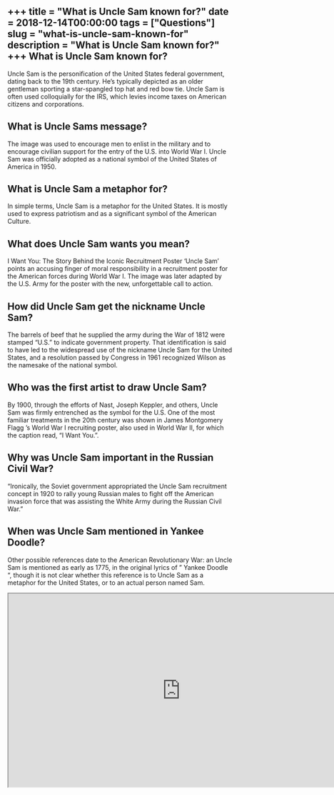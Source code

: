 +++
title = "What is Uncle Sam known for?"
date = 2018-12-14T00:00:00
tags = ["Questions"]
slug = "what-is-uncle-sam-known-for"
description = "What is Uncle Sam known for?"
+++
What is Uncle Sam known for?
----------------------------

Uncle Sam is the personification of the United States federal government, dating back to the 19th century. He’s typically depicted as an older gentleman sporting a star-spangled top hat and red bow tie. Uncle Sam is often used colloquially for the IRS, which levies income taxes on American citizens and corporations.

What is Uncle Sams message?
---------------------------

The image was used to encourage men to enlist in the military and to encourage civilian support for the entry of the U.S. into World War I. Uncle Sam was officially adopted as a national symbol of the United States of America in 1950.

What is Uncle Sam a metaphor for?
---------------------------------

In simple terms, Uncle Sam is a metaphor for the United States. It is mostly used to express patriotism and as a significant symbol of the American Culture.

What does Uncle Sam wants you mean?
-----------------------------------

I Want You: The Story Behind the Iconic Recruitment Poster ‘Uncle Sam’ points an accusing finger of moral responsibility in a recruitment poster for the American forces during World War I. The image was later adapted by the U.S. Army for the poster with the new, unforgettable call to action.

How did Uncle Sam get the nickname Uncle Sam?
---------------------------------------------

The barrels of beef that he supplied the army during the War of 1812 were stamped “U.S.” to indicate government property. That identification is said to have led to the widespread use of the nickname Uncle Sam for the United States, and a resolution passed by Congress in 1961 recognized Wilson as the namesake of the national symbol.

Who was the first artist to draw Uncle Sam?
-------------------------------------------

By 1900, through the efforts of Nast, Joseph Keppler, and others, Uncle Sam was firmly entrenched as the symbol for the U.S. One of the most familiar treatments in the 20th century was shown in James Montgomery Flagg ’s World War I recruiting poster, also used in World War II, for which the caption read, “I Want You.”.

Why was Uncle Sam important in the Russian Civil War?
-----------------------------------------------------

“Ironically, the Soviet government appropriated the Uncle Sam recruitment concept in 1920 to rally young Russian males to fight off the American invasion force that was assisting the White Army during the Russian Civil War.”

When was Uncle Sam mentioned in Yankee Doodle?
----------------------------------------------

Other possible references date to the American Revolutionary War: an Uncle Sam is mentioned as early as 1775, in the original lyrics of ” Yankee Doodle “, though it is not clear whether this reference is to Uncle Sam as a metaphor for the United States, or to an actual person named Sam.

<iframe allow="accelerometer; autoplay; clipboard-write; encrypted-media; gyroscope; picture-in-picture" allowfullscreen="" class="__youtube_prefs__  epyt-is-override  no-lazyload" data-no-lazy="1" data-origheight="433" data-origwidth="770" data-skipgform_ajax_framebjll="" height="433" id="_ytid_45613" loading="lazy" src="https://www.youtube.com/embed/f5Y7l7IPW2M?enablejsapi=1&autoplay=0&cc_load_policy=0&cc_lang_pref=&iv_load_policy=1&loop=0&modestbranding=0&rel=1&fs=1&playsinline=0&autohide=2&theme=dark&color=red&controls=1&" title="YouTube player" width="770"></iframe>